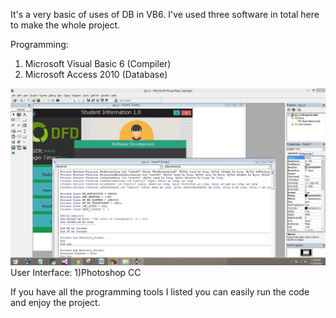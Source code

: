 It's a very basic of uses of DB in VB6.
I've used three software in total here to make the whole project.
 
Programming:
1) Microsoft Visual Basic 6 (Compiler)
2) Microsoft Access 2010 (Database)
<img src="/ui3.JPG">
User Interface:
1)Photoshop CC 

If you have all the programming tools I listed you can easily run the code and enjoy the project.
